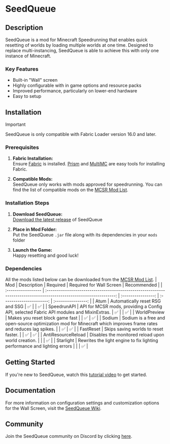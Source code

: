 # SeedQueue

## Description

SeedQueue is a mod for Minecraft Speedrunning that enables quick resetting of worlds by loading multiple worlds at one time. Designed to replace multi-instancing, SeedQueue is able to achieve this with only one instance of Minecraft.

### Key Features

- Built-in "Wall" screen
- Highly configurable with in game options and resource packs
- Improved performance, particularly on lower-end hardware
- Easy to setup

## Installation

> [!IMPORTANT]
> SeedQueue is only compatible with Fabric Loader version 16.0 and later.

### Prerequisites

1. **Fabric Installation:**  
    Ensure [Fabric](https://fabricmc.net/use/installer/) is installed. [Prism](https://prismlauncher.org/) and [MultiMC](https://multimc.org/) are easy tools for installing Fabric.

1. **Compatible Mods:**  
   SeedQueue only works with mods approved for speedrunning. You can find the list of compatible mods on the [MCSR Mod List](https://mods.tildejustin.dev/).

### Installation Steps

1. **Download SeedQueue:**  
    [Download the latest release](https://github.com/KingContaria/seedqueue/releases/latest) of SeedQueue

1. **Place in Mod Folder:**  
    Put the SeedQueue `.jar` file along with its dependencies in your `mods` folder

1. **Launch the Game:**  
    Happy resetting and good luck!

### Dependencies

All the mods listed below can be downloaded from the [MCSR Mod List](https://mods.tildejustin.dev/).
| Mod | Description | Required | Required for Wall Screen | Recommended |
| :----------------- | :----------------------------------------------------------------------------------------------------------------: | :----------------: | :----------------------: | :----------------: |
| Atum | Automatically reset RSG and SSG | ✅ | | ✅ |
| SpeedrunAPI | API for MCSR mods, providing a Config API, selected Fabric API modules and MixinExtras. | ✅ | | ✅ |
| WorldPreview | Makes you reset block game fast | | ✅ | ✅ |
| Sodium | Sodium is a free and open-source optimization mod for Minecraft which improves frame rates and reduces lag spikes. | | ✅ | ✅ |
| FastReset | Skips saving worlds to reset faster. | | ✅ | ✅ |
| AntiResourceReload | Disables the monitored reload upon world creation. | | | ✅ |
| Starlight | Rewrites the light engine to fix lighting performance and lighting errors | | | ✅ |

## Getting Started

If you're new to SeedQueue, watch this [tutorial video](https://www.youtube.com/watch?v=fGu2MYZxh_c) to get started.

## Documentation

For more information on configuration settings and customization options for the Wall Screen, visit the [SeedQueue Wiki](https://github.com/KingContaria/seedqueue/wiki).

## Community

Join the SeedQueue community on Discord by clicking [here](https://discord.gg/9P6PJkHCdU).
